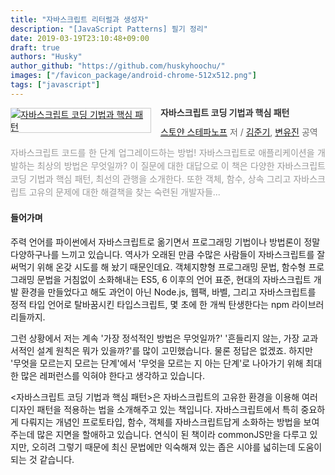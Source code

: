 ```yaml
---
title: "자바스크립트 리터럴과 생성자"
description: "[JavaScript Patterns] 필기 정리"
date: 2019-03-19T23:10:48+09:00
draft: true
authors: "Husky"
author_github: "https://github.com/huskyhoochu/"
images: ["/favicon_package/android-chrome-512x512.png"]
tags: ["javascript"]
---
```


<div style="clear:left;text-align:left;"><div style="float:left;margin:0 15px 5px 0;"><a href="http://www.yes24.com/Product/Goods/5871083" style="display:inline-block;overflow:hidden;border:solid 1px #ccc;" target="_blank" rel="noopener noreferrer"><img style="margin:-1px;vertical-align:top;" src="http://image.yes24.com/goods/5871083/S" border="0" alt="자바스크립트 코딩 기법과 핵심 패턴 "></a></div><div><p style="line-height:1.2em;color:#333;font-size:14px;font-weight:bold;">자바스크립트 코딩 기법과 핵심 패턴 </p><p style="margin-top:5px;line-height:1.2em;color:#666;"><a href="http://www.yes24.com/SearchCorner/Result?domain=ALL&author_yn=Y&query=%bd%ba%c5%e4%be%e1+%bd%ba%c5%d7%c6%c4%b3%eb%c7%c1" target="_blank" rel="noopener noreferrer">스토얀 스테파노프</a> 저 / <a href="http://www.yes24.com/SearchCorner/Result?domain=ALL&author_yn=Y&query=%b1%e8%c1%d8%b1%e2" target="_blank" rel="noopener noreferrer">김준기</a>, <a href="http://www.yes24.com/SearchCorner/Result?domain=ALL&author_yn=Y&query=%ba%af%c0%af%c1%f8" target="_blank" rel="noopener noreferrer">변유진</a> 공역</p><p style="margin-top:14px;line-height:1.5em;text-align:justify;color:#999;">자바스크립트 코드를 한 단계 업그레이드하는 방법! 자바스크립트로 애플리케이션을 개발하는 최상의 방법은 무엇일까? 이 질문에 대한 대답으로 이 책은 다양한 자바스크립트 코딩 기법과 핵심 패턴, 최선의 관행을 소개한다. 또한 객체, 함수, 상속 그리고 자바스크립트 고유의 문제에 대한 해결책을 찾는 숙련된 개발자들...</p></div></div>

#### 들어가며

주력 언어를 파이썬에서 자바스크립트로 옮기면서 프로그래밍 기법이나 방법론이 정말 다양하구나를 느끼고 있습니다. 역사가 오래된 만큼 수많은 사람들이 자바스크립트를 잘 써먹기 위해 온갖 시도를 해 놨기 때문인데요. 객체지향형 프로그래밍 문법, 함수형 프로그래밍 문법을 거침없이 소화해내는 ES5, 6 이후의 언어 표준, 현대의 자바스크립트 개발 환경을 만들었다고 해도 과언이 아닌 Node.js, 웹팩, 바벨, 그리고 자바스크립트를 정적 타입 언어로 탈바꿈시킨 타입스크립트, 몇 초에 한 개씩 탄생한다는 npm 라이브러리들까지. 

그런 상황에서 저는 계속 '가장 정석적인 방법은 무엇일까?' '흔들리지 않는, 가장 교과서적인 설계 원칙은 뭐가 있을까?'를 많이 고민했습니다. 물론 정답은 없겠죠. 하지만 '무엇을 모르는지 모르는 단계'에서 '무엇을 모르는 지 아는 단계'로 나아가기 위해 최대한 많은 레퍼런스를 익혀야 한다고 생각하고 있습니다.

<자바스크립트 코딩 기법과 핵심 패턴>은 자바스크립트의 고유한 환경을 이용해 여러 디자인 패턴을 적용하는 법을 소개해주고 있는 책입니다. 자바스크립트에서 특히 중요하게 다뤄지는 개념인 프로토타입, 함수, 객체를 자바스크립트답게 소화하는 방법을 보여주는데 많은 지면을 할애하고 있습니다. 연식이 된 책이라 commonJS만을 다루고 있지만, 오히려 그렇기 때문에 최신 문법에만 익숙해져 있는 좁은 시야를 넓히는데 도움이 되는 것 같습니다.

